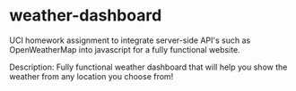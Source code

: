 # weather-dashboard
UCI homework assignment to integrate server-side API's such as OpenWeatherMap into javascript for a fully functional website.

Description:
Fully functional weather dashboard that will help you show the weather from any location you choose from!
